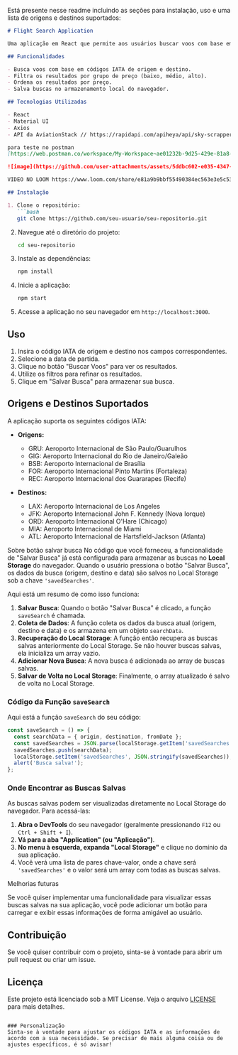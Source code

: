 Está presente nesse readme
incluindo as seções para instalação, uso e uma lista de origens e destinos suportados:

```markdown
# Flight Search Application

Uma aplicação em React que permite aos usuários buscar voos com base em origem, destino e data de partida. A aplicação utiliza a API da AviationStack para obter informações sobre preços de voos.

## Funcionalidades

- Busca voos com base em códigos IATA de origem e destino.
- Filtra os resultados por grupo de preço (baixo, médio, alto).
- Ordena os resultados por preço.
- Salva buscas no armazenamento local do navegador.

## Tecnologias Utilizadas

- React
- Material UI
- Axios
- API da AviationStack // https://rapidapi.com/apiheya/api/sky-scrapper

para teste no postman
[https://web.postman.co/workspace/My-Workspace~ae01232b-9d25-429e-81a8-31a4152cd820](https://aviationstack.p.rapidapi.com/api/v1/flights/getPriceCalendar?fromDate=2024-10-20&originSkyId=LOND&destinationSkyId=NYCA)

![image](https://github.com/user-attachments/assets/5ddbc602-e035-4347-a91d-d33e72cd56b1)

VIDEO NO LOOM https://www.loom.com/share/e81a9b9bbf55490384ec563e3e5c5331?sid=55fe7ae7-9355-4452-82ee-f061286f8a2b

## Instalação

1. Clone o repositório:
   ```bash
   git clone https://github.com/seu-usuario/seu-repositorio.git
   ```

2. Navegue até o diretório do projeto:
   ```bash
   cd seu-repositorio
   ```

3. Instale as dependências:
   ```bash
   npm install
   ```

4. Inicie a aplicação:
   ```bash
   npm start
   ```

5. Acesse a aplicação no seu navegador em `http://localhost:3000`.

## Uso

1. Insira o código IATA de origem e destino nos campos correspondentes.
2. Selecione a data de partida.
3. Clique no botão "Buscar Voos" para ver os resultados.
4. Utilize os filtros para refinar os resultados.
5. Clique em "Salvar Busca" para armazenar sua busca.

## Origens e Destinos Suportados

A aplicação suporta os seguintes códigos IATA:

- **Origens:**
  - GRU: Aeroporto Internacional de São Paulo/Guarulhos
  - GIG: Aeroporto Internacional do Rio de Janeiro/Galeão
  - BSB: Aeroporto Internacional de Brasília
  - FOR: Aeroporto Internacional Pinto Martins (Fortaleza)
  - REC: Aeroporto Internacional dos Guararapes (Recife)

- **Destinos:**
  - LAX: Aeroporto Internacional de Los Angeles
  - JFK: Aeroporto Internacional John F. Kennedy (Nova Iorque)
  - ORD: Aeroporto Internacional O'Hare (Chicago)
  - MIA: Aeroporto Internacional de Miami
  - ATL: Aeroporto Internacional de Hartsfield-Jackson (Atlanta)

Sobre botão salvar busca
No código que você forneceu, a funcionalidade de "Salvar Busca" já está configurada para armazenar as buscas no **Local Storage** do navegador. Quando o usuário pressiona o botão "Salvar Busca", os dados da busca (origem, destino e data) são salvos no Local Storage sob a chave `'savedSearches'`.

Aqui está um resumo de como isso funciona:

1. **Salvar Busca**: Quando o botão "Salvar Busca" é clicado, a função `saveSearch` é chamada.
2. **Coleta de Dados**: A função coleta os dados da busca atual (origem, destino e data) e os armazena em um objeto `searchData`.
3. **Recuperação do Local Storage**: A função então recupera as buscas salvas anteriormente do Local Storage. Se não houver buscas salvas, ela inicializa um array vazio.
4. **Adicionar Nova Busca**: A nova busca é adicionada ao array de buscas salvas.
5. **Salvar de Volta no Local Storage**: Finalmente, o array atualizado é salvo de volta no Local Storage.

### Código da Função `saveSearch`

Aqui está a função `saveSearch` do seu código:

```javascript
const saveSearch = () => {
  const searchData = { origin, destination, fromDate };
  const savedSearches = JSON.parse(localStorage.getItem('savedSearches')) || [];
  savedSearches.push(searchData);
  localStorage.setItem('savedSearches', JSON.stringify(savedSearches));
  alert('Busca salva!');
};
```

### Onde Encontrar as Buscas Salvas

As buscas salvas podem ser visualizadas diretamente no Local Storage do navegador. Para acessá-las:

1. **Abra o DevTools** do seu navegador (geralmente pressionando `F12` ou `Ctrl + Shift + I`).
2. **Vá para a aba "Application" (ou "Aplicação")**.
3. **No menu à esquerda, expanda "Local Storage"** e clique no domínio da sua aplicação.
4. Você verá uma lista de pares chave-valor, onde a chave será `'savedSearches'` e o valor será um array com todas as buscas salvas.

Melhorias futuras

Se você quiser implementar uma funcionalidade para visualizar essas buscas salvas na sua aplicação, você pode adicionar um botão para carregar e exibir essas informações de forma amigável ao usuário.

## Contribuição

Se você quiser contribuir com o projeto, sinta-se à vontade para abrir um pull request ou criar um issue.

## Licença

Este projeto está licenciado sob a MIT License. Veja o arquivo [LICENSE](LICENSE) para mais detalhes.
```

### Personalização
Sinta-se à vontade para ajustar os códigos IATA e as informações de acordo com a sua necessidade. Se precisar de mais alguma coisa ou de ajustes específicos, é só avisar!
